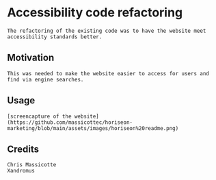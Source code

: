 # Accessibility code refactoring

    The refactoring of the existing code was to have the website meet accessibility standards better.

## Motivation

    This was needed to make the website easier to access for users and find via engine searches.

## Usage

    [screencapture of the website](https://github.com/massicottec/horiseon-marketing/blob/main/assets/images/horiseon%20readme.png)

## Credits

    Chris Massicotte
    Xandromus
